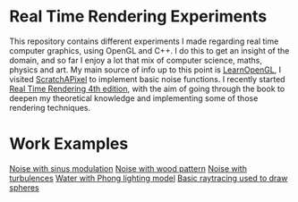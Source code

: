 # Real Time Rendering Experiments
This repository contains different experiments I made regarding real time computer graphics, using OpenGL and C++.
I do this to get an insight of the domain, and so far I enjoy a lot that mix of computer science, maths, physics and art.
My main source of info up to this point is [LearnOpenGL](https://learnopengl.com/), I visited [ScratchAPixel](https://www.scratchapixel.com/) to implement basic noise functions.
I recently started [Real Time Rendering 4th edition](http://www.realtimerendering.com/), with the aim of going through the book to deepen my theoretical knowledge and implementing some of those rendering techniques.
# Work Examples
[Noise with sinus modulation](https://github.com/arnoGalvez/opengl/blob/master/img/noise_sin.png)
[Noise with wood pattern](https://github.com/arnoGalvez/opengl/blob/master/img/noise_wood.png)
[Noise with turbulences](https://github.com/arnoGalvez/opengl/blob/master/img/noise_turbulence.png)
[Water with Phong lighting model](https://github.com/arnoGalvez/opengl/blob/master/img/water.png)
[Basic raytracing used to draw spheres](https://github.com/arnoGalvez/opengl/blob/master/img/spheres_raytracing.png)